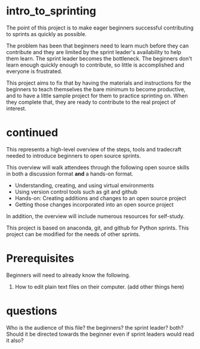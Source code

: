 # intro_to_sprinting
The point of this project is to make eager beginners successful contributing to
sprints as quickly as possible.

The problem has been that beginners need to learn much before they can
contribute and they are limited by the sprint leader's availability to help
them learn. The sprint leader becomes the bottleneck. The beginners don't learn
enough quickly enough to contribute, so little is accomplished and everyone is
frustrated.

This project aims to fix that by having the materials and instructions for the
beginners to teach themselves the bare minimum to become productive, and to
have a little sample project for them to practice sprinting on. When they
complete that, they are ready to contribute to the real project of interest.

# continued
This represents a high-level overview of the steps, tools and tradecraft needed
to introduce beginners to open source sprints.

This overview will walk attendees through the following open source skills in
both a discussion format **and** a hands-on format.

* Understanding, creating, and using virtual environments
* Using version control tools such as git and github
* Hands-on: Creating additions and changes to an open source project
* Getting those changes incorporated into an open source project

In addition, the overview will include numerous resources for self-study.

This project is based on anaconda, git, and github for Python sprints.
This project can be modified for the needs of other sprints.

# Prerequisites

Beginners will need to already know the following.

1. How to edit plain text files on their computer.
(add other things here)

# questions

Who is the audience of this file?
    the beginners? the sprint leader? both?
Should it be directed towards the beginner even if sprint leaders would read it
also?
